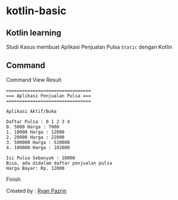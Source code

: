 # kotlin-basic
## Kotlin learning

Studi Kasus membuat Aplikasi Penjualan Pulsa `Static` dengan Kotlin

## Command
Command View Result
```
================================
=== Aplikasi Penjualan Pulsa ===
================================

Aplikasi Aktif/Buka

Daftar Pulsa : 0 1 2 3 4 
0. 5000 Harga : 7000
1. 10000 Harga : 12000
2. 20000 Harga : 22000
3. 500000 Harga : 520000
4. 100000 Harga : 102000

Isi Pulsa Sebanyak : 10000
Bisa, ada didalam daftar penjualan pulsa
Harga Bayar: Rp. 12000
```

Finish

Created by : [Ryan Pazrin](https://github.com/ryfazrin)